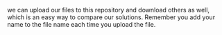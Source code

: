 
we can upload our files to this repository and download others as well, which is an easy way to compare our solutions. Remember you add your name to the file name each time you upload the file.
